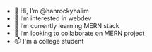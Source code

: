 - 👋 Hi, I’m @hanrockyhalim
- 👀 I’m interested in webdev
- 🌱 I’m currently learning MERN stack
- 💞️ I’m looking to collaborate on MERN project
- 📫 I'm a college student 

<!---
hanrockyhalim/hanrockyhalim is a ✨ special ✨ repository because its `README.md` (this file) appears on your GitHub profile.
You can click the Preview link to take a look at your changes.
--->
